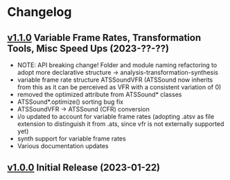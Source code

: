 Changelog
=========

[v1.1.0](https://github.com/boxofbox/pyatsyn/releases/tag/v1.1.0) Variable Frame Rates, Transformation Tools, Misc Speed Ups (2023-??-??)
------------------------------------------
* NOTE: API breaking change! Folder and module naming refactoring to adopt more declarative structure -> analysis-transformation-synthesis
* variable frame rate structure ATSSoundVFR (ATSSound now inherits from this as it can be perceived as VFR with a consistent variation of 0)
* removed the optimized attribute from ATSSound* classes
* ATSSound*.optimize() sorting bug fix
* ATSSoundVFR -> ATSSound (CFR) conversion
* i/o updated to account for variable frame rates (adopting .atsv as file extension to distinguish it from .ats, since vfr is not externally supported yet)
* synth support for variable frame rates
* Various documentation updates


[v1.0.0](https://github.com/boxofbox/pyatsyn/releases/tag/v1.0.0) Initial Release (2023-01-22)
-----------------------------------